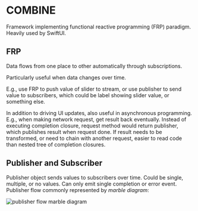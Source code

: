 # COMBINE

Framework implementing functional reactive programming (FRP) paradigm. Heavily used by SwiftUI.

## FRP

Data flows from one place to other automatically through subscriptions.

Particularly useful when data changes over time.

E.g., use FRP to push value of slider to stream, or use publisher to send value to subscribers, which could be label showing slider value, or something else.

In addition to driving UI updates, also useful in asynchronous programming. E.g., when making network request, get result back eventually. Instead of executing completion closure, request method would return publisher, which publishes result when request done. If result needs to be transformed, or need to chain with another request, easier to read code than nested tree of completion closures.

## Publisher and Subscriber

Publisher object sends values to subscribers over time. Could be single, multiple, or no values. Can only emit single completion or error event. Publisher flow commonly represented by _marble diagram_:

![publisher flow marble diagram](../../assets/combine_publisher.png)
